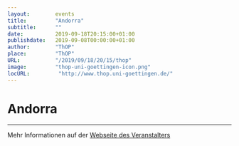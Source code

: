 ```yaml
---
layout:        events
title:         "Andorra"
subtitle:      ""
date:          2019-09-18T20:15:00+01:00
publishdate:   2019-09-08T00:00:00+01:00
author:        "ThOP"
place:         "ThOP"
URL:           "/2019/09/18/20/15/thop"
image:         "thop-uni-goettingen-icon.png"
locURL:         "http://www.thop.uni-goettingen.de/"
---
```


Andorra
===========


-----------



Mehr Informationen auf der [Webseite des Veranstalters](http://www.thop.uni-goettingen.de/)
